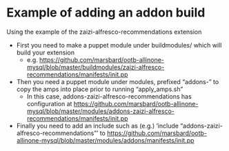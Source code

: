 Example of adding an addon build
================================

Using the example of the zaizi-alfresco-recommendations extension


* First you need to make a puppet module under buildmodules/ which will build your extension
    * e.g. https://github.com/marsbard/ootb-allinone-mysql/blob/master/buildmodules/zaizi-alfresco-recommendations/manifests/init.pp
* Then you need a puppet module under modules, prefixed “addons-” to copy the amps into place prior to running “apply_amps.sh”
    * In this case, addons-zaizi-alfresco-recommendations has configuration at 
      https://github.com/marsbard/ootb-allinone-mysql/blob/master/modules/addons-zaizi-alfresco-recommendations/manifests/init.pp
* Finally you need to add an include such as (e.g.) ‘include “addons-zaizi-alfresco-recommendations”’ to https://github.com/marsbard/ootb-allinone-mysql/blob/master/modules/addons/manifests/init.pp

